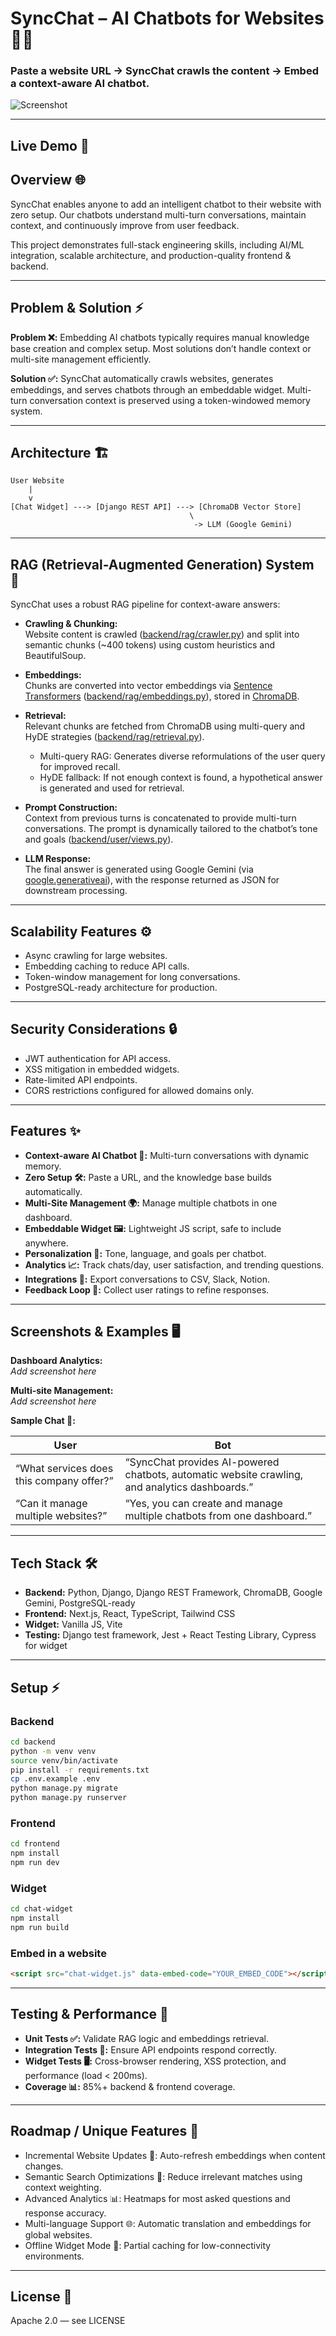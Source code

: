 # SyncChat – AI Chatbots for Websites 🤖💬

### Paste a website URL → SyncChat crawls the content → Embed a context-aware AI chatbot.

![Screenshot](images/hero.png)


---

## Live Demo 🚀

## Overview 🌐

SyncChat enables anyone to add an intelligent chatbot to their website with zero setup. Our chatbots understand multi-turn conversations, maintain context, and continuously improve from user feedback.

This project demonstrates full-stack engineering skills, including AI/ML integration, scalable architecture, and production-quality frontend & backend.

---

## Problem & Solution ⚡

**Problem ❌:** Embedding AI chatbots typically requires manual knowledge base creation and complex setup. Most solutions don’t handle context or multi-site management efficiently.

**Solution ✅:** SyncChat automatically crawls websites, generates embeddings, and serves chatbots through an embeddable widget. Multi-turn conversation context is preserved using a token-windowed memory system.

---

## Architecture 🏗️

```
User Website
    |
    v
[Chat Widget] ---> [Django REST API] ---> [ChromaDB Vector Store]
                                        \
                                         -> LLM (Google Gemini)
```

---

## RAG (Retrieval-Augmented Generation) System 🧠

SyncChat uses a robust RAG pipeline for context-aware answers:

- **Crawling & Chunking:**  
  Website content is crawled ([backend/rag/crawler.py](backend/rag/crawler.py)) and split into semantic chunks (~400 tokens) using custom heuristics and BeautifulSoup.

- **Embeddings:**  
  Chunks are converted into vector embeddings via [Sentence Transformers](https://huggingface.co/sentence-transformers/all-MiniLM-L6-v2) ([backend/rag/embeddings.py](backend/rag/embeddings.py)), stored in [ChromaDB](https://www.trychroma.com/).

- **Retrieval:**  
  Relevant chunks are fetched from ChromaDB using multi-query and HyDE strategies ([backend/rag/retrieval.py](backend/rag/retrieval.py)).  
  - Multi-query RAG: Generates diverse reformulations of the user query for improved recall.
  - HyDE fallback: If not enough context is found, a hypothetical answer is generated and used for retrieval.

- **Prompt Construction:**  
  Context from previous turns is concatenated to provide multi-turn conversations. The prompt is dynamically tailored to the chatbot’s tone and goals ([backend/user/views.py](backend/user/views.py)).

- **LLM Response:**  
  The final answer is generated using Google Gemini (via [google.generativeai](https://ai.google.dev/)), with the response returned as JSON for downstream processing.

---

## Scalability Features ⚙️

- Async crawling for large websites.
- Embedding caching to reduce API calls.
- Token-window management for long conversations.
- PostgreSQL-ready architecture for production.

---

## Security Considerations 🔒

- JWT authentication for API access.
- XSS mitigation in embedded widgets.
- Rate-limited API endpoints.
- CORS restrictions configured for allowed domains only.

---

## Features ✨

- **Context-aware AI Chatbot 🤖:** Multi-turn conversations with dynamic memory.
- **Zero Setup 🛠️:** Paste a URL, and the knowledge base builds automatically.
- **Multi-Site Management 🌍:** Manage multiple chatbots in one dashboard.
- **Embeddable Widget 🖼️:** Lightweight JS script, safe to include anywhere.
- **Personalization 🎨:** Tone, language, and goals per chatbot.
- **Analytics 📈:** Track chats/day, user satisfaction, and trending questions.
- **Integrations 🔗:** Export conversations to CSV, Slack, Notion.
- **Feedback Loop 🔁:** Collect user ratings to refine responses.

---

## Screenshots & Examples 🖥️

**Dashboard Analytics:**  
*Add screenshot here*

**Multi-site Management:**  
*Add screenshot here*

**Sample Chat 💬:**

| User | Bot |
|------|-----|
| “What services does this company offer?” | “SyncChat provides AI-powered chatbots, automatic website crawling, and analytics dashboards.” |
| “Can it manage multiple websites?” | “Yes, you can create and manage multiple chatbots from one dashboard.” |

---

## Tech Stack 🛠️

- **Backend:** Python, Django, Django REST Framework, ChromaDB, Google Gemini, PostgreSQL-ready
- **Frontend:** Next.js, React, TypeScript, Tailwind CSS
- **Widget:** Vanilla JS, Vite
- **Testing:** Django test framework, Jest + React Testing Library, Cypress for widget

---

## Setup ⚡

### Backend

```sh
cd backend
python -m venv venv
source venv/bin/activate
pip install -r requirements.txt
cp .env.example .env
python manage.py migrate
python manage.py runserver
```

### Frontend

```sh
cd frontend
npm install
npm run dev
```

### Widget

```sh
cd chat-widget
npm install
npm run build
```

### Embed in a website

```html
<script src="chat-widget.js" data-embed-code="YOUR_EMBED_CODE"></script>
```

---

## Testing & Performance 🧪

- **Unit Tests ✅:** Validate RAG logic and embeddings retrieval.
- **Integration Tests 🔗:** Ensure API endpoints respond correctly.
- **Widget Tests 🖥️:** Cross-browser rendering, XSS protection, and performance (load < 200ms).
- **Coverage 📊:** 85%+ backend & frontend coverage.

---

## Roadmap / Unique Features 🚀

- Incremental Website Updates 🔄: Auto-refresh embeddings when content changes.
- Semantic Search Optimizations 🧠: Reduce irrelevant matches using context weighting.
- Advanced Analytics 📊: Heatmaps for most asked questions and response accuracy.
- Multi-language Support 🌐: Automatic translation and embeddings for global websites.
- Offline Widget Mode 🌙: Partial caching for low-connectivity environments.

---

## License 📄

Apache 2.0 — see LICENSE
